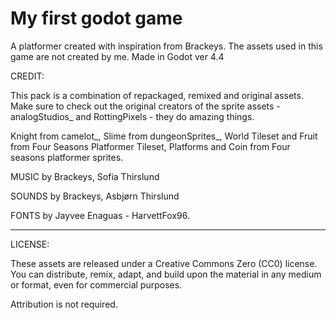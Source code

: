 # My first godot game
A platformer created with inspiration from Brackeys.
The assets used in this game are not created by me.
Made in Godot ver 4.4

CREDIT:

This pack is a combination of repackaged, remixed and original assets. 
Make sure to check out the original creators of the sprite assets - analogStudios_ and RottingPixels - they do amazing things.

Knight from camelot_, Slime from dungeonSprites_, World Tileset and Fruit from Four Seasons Platformer Tileset, Platforms and Coin from Four seasons platformer sprites.

MUSIC by Brackeys, Sofia Thirslund

SOUNDS by Brackeys, Asbjørn Thirslund

FONTS by Jayvee Enaguas - HarvettFox96.

----------------------------------------------------------

LICENSE:

These assets are released under a Creative Commons Zero (CC0) license. 
You can distribute, remix, adapt, and build upon the material in any medium or format, even for commercial purposes.

Attribution is not required.
